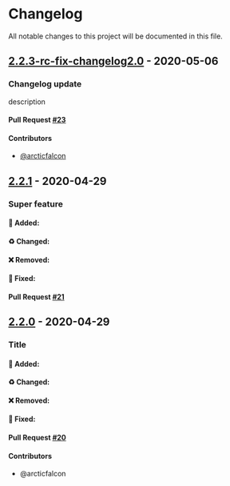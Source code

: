 # Changelog
All notable changes to this project will be documented in this file.

## [2.2.3-rc-fix-changelog2.0](https://github.com/arcticfalcon/test-actions/tree/2.2.3-rc-fix-changelog2.0) - 2020-05-06
### Changelog update
description
#### Pull Request [#23](https://github.com/arcticfalcon/test-actions/pull/23)
#### Contributors
- [@arcticfalcon](https://github.com/arcticfalcon)


## [2.2.1](https://github.com/arcticfalcon/test-actions/tree/2.2.0) - 2020-04-29
### Super feature
#### :tada: Added:
#### :recycle: Changed:
#### :x: Removed:
#### :bug: Fixed:
#### Pull Request [#21](https://github.com/arcticfalcon/test-actions/pull/21)

## [2.2.0](https://github.com/arcticfalcon/test-actions/tree/2.2.0) - 2020-04-29
### Title
#### :tada: Added:
#### :recycle: Changed:
#### :x: Removed:
#### :bug: Fixed:

#### Pull Request [#20](https://github.com/arcticfalcon/test-actions/pull/20)
#### Contributors
- @arcticfalcon
